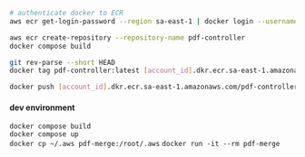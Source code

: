 ```bash
# authenticate docker to ECR
aws ecr get-login-password --region sa-east-1 | docker login --username AWS --password-stdin [account_id].dkr.ecr.sa-east-1.amazonaws.com

aws ecr create-repository --repository-name pdf-controller
docker compose build

git rev-parse --short HEAD
docker tag pdf-controller:latest [account_id].dkr.ecr.sa-east-1.amazonaws.com/pdf-controller:latest

docker push [account_id].dkr.ecr.sa-east-1.amazonaws.com/pdf-controller:latest
```

#### dev environment
`docker compose build`  
`docker compose up`  
`docker cp ~/.aws pdf-merge:/root/.aws`
`docker run -it --rm pdf-merge`   
